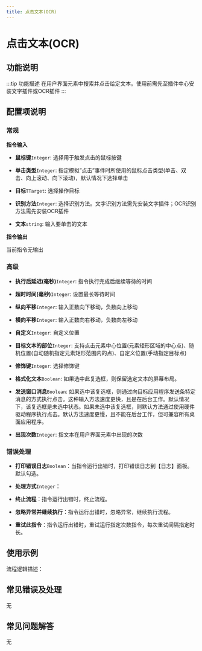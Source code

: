 ```yaml
---
title: 点击文本(OCR)
---
```


# 点击文本(OCR)

## 功能说明

:::tip 功能描述
在用户界面元素中搜索并点击给定文本。使用前需先至插件中心安装文字插件或OCR插件
:::

## 配置项说明

### 常规

**指令输入**

- **鼠标键**`Integer`: 选择用于触发点击的鼠标按键

- **单击类型**`Integer`: 指定模拟”点击”事件时所使用的鼠标点击类型(单击、双击、向上滚动、向下滚动)，默认情况下选择单击

- **目标**`TTarget`: 选择操作目标

- **识别方法**`Integer`: 选择识别方法。文字识别方法需先安装文字插件；OCR识别方法需先安装OCR插件

- **文本**`string`: 输入要单击的文本


**指令输出**

当前指令无输出

### 高级

- **执行后延迟(毫秒)**`Integer`: 指令执行完成后继续等待的时间

- **超时时间(毫秒)**`Integer`: 设置最长等待时间

- **纵向平移**`Integer`: 输入正数向下移动，负数向上移动

- **横向平移**`Integer`: 输入正数向右移动，负数向左移动

- **自定义**`Integer`: 自定义位置

- **目标文本的部位**`Integer`: 支持点击元素中心位置(元素矩形区域的中心点)、随机位置(自动随机指定元素矩形范围内的点)、自定义位置(手动指定目标点)

- **修饰键**`Integer`: 选择修饰键

- **格式化文本**`Boolean`: 如果选中此复选框，则保留选定文本的屏幕布局。

- **发送窗口消息**`Boolean`: 如果选中该复选框，则通过向目标应用程序发送条特定消息的方式执行点击。这种输入方法速度更快，且是在后台工作。默认情况下，该复选框是未选中状态。如果未选中该复选框，则默认方法通过使用硬件驱动程序执行点击。默认方法速度更慢，且不能在后台工作，但可兼容所有桌面应用程序。

- **出现次数**`Integer`: 指文本在用户界面元素中出现的次数

### 错误处理

- **打印错误日志**`Boolean`：当指令运行出错时，打印错误日志到【日志】面板。默认勾选。

- **处理方式**`Integer`：

 - **终止流程**：指令运行出错时，终止流程。

 - **忽略异常并继续执行**：指令运行出错时，忽略异常，继续执行流程。

 - **重试此指令**：指令运行出错时，重试运行指定次数指令，每次重试间隔指定时长。

## 使用示例

流程逻辑描述：

## 常见错误及处理

无

## 常见问题解答

无

